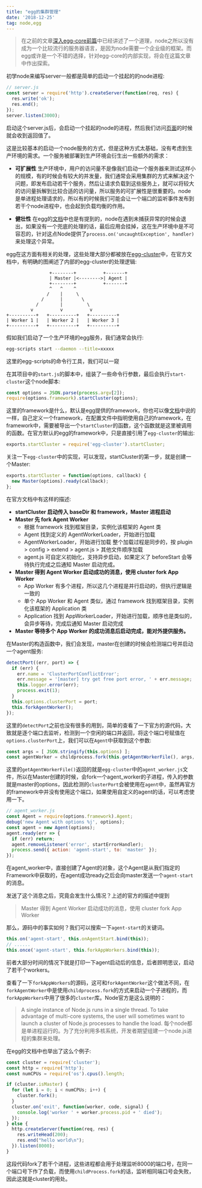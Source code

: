 ```yaml
---
title: "egg的集群管理"
date: '2018-12-25'
tag: node,egg
---
```


> 在之前的文章[深入egg-core前篇](/posts/pre-deep-into-egg-core)中已经讲述了一个道理，node之所以没有成为一个比较流行的服务器语言，是因为node需要一个企业级的框架。而egg或许是一个不错的选择，针对egg-core的内部实现，将会在这篇文章中作出探索。

初学node来编写server一般都是简单的启动一个挂起的的node进程:

```javascript
// server.js
const server = require('http').createServer(function(req, res) {
  res.write('ok');
  res.end();
});
server.listen(3000);
```

启动这个server.js后，会启动一个挂起的node的进程，然后我们访问[页面](http://localhost:3000)的时候就会收到返回值了。

这是比较基本的启动一个node服务的方式，但是这种方式太基础，没有考虑到生产环境的需求。一个服务被部署到生产环境会衍生出一些额外的需求：

- **可扩展性** 生产环境中，用户的访问量不是像我们启动一个服务器来测试这样小的规模，有的时候会有较大的并发量，我们通常会采用集群的方式来解决这个问题，即发布启动若干个服务，然后让请求负载到这些服务上，就可以将较大的访问量拆解到比较合适的访问量，所以服务的可扩展性是很重要的。node是单进程处理请求的，所以有的时候我们可能会让一个端口的监听事件发布到若干个node进程中，也会起到负载均衡的作用。

- **健壮性** 在egg的[文档](https://eggjs.org/zh-cn/core/cluster-and-ipc.html#%E8%BF%9B%E7%A8%8B%E5%AE%88%E6%8A%A4)中也是有提到的，node在遇到未捕获异常的时候会退出，如果没有一个兜底的处理的话，最后应用会挂掉，这在生产环境中是不可容忍的，针对这点Node提供了`process.on('uncaughtException', handler)`来处理这个异常。

egg在这方面有相关的处理，这些处理大部分都被放在[egg-cluster](https://github.com/eggjs/egg-cluster)中，在官方文档中，有明确的图阐述了内部的egg-cluster的处理逻辑:

```
                +--------+          +-------+
                | Master |<-------->| Agent |
                +--------+          +-------+
                ^   ^    ^
               /    |     \
             /      |       \
           /        |         \
         v          v          v
+----------+   +----------+   +----------+
| Worker 1 |   | Worker 2 |   | Worker 3 |
+----------+   +----------+   +----------+
```

假如我们启动了一个生产环境的egg服务，我们通常会执行:

```bash
egg-scripts start --daemon --title=xxxxx
```

这里的egg-scripts的命令行工具，我们可以一窥

在其项目中的`start.js`的脚本中，组装了一些命令行参数，最后会执行`start-cluster`这个node脚本:

```javascript
const options = JSON.parse(process.argv[2]);
require(options.framework).startCluster(options);
```

这里的framework是什么，默认是egg提供的framework，你也可以像[文档](https://eggjs.org/zh-cn/advanced/framework.html)中说的一样，自己定义一个framework，在配置文件中指明使用自己的framework，在framework中，需要被导出一个`startCluster`的函数，这个函数就是这里被调用的函数。在官方默认的egg的framework中，只是直接引用了`egg-cluster`的输出:

```javascript
exports.startCluster = require('egg-cluster').startCluster;
```

关注一下`egg-cluster`中的实现，可以发现，startCluster的第一步，就是创建一个Master:

```javascript
exports.startCluster = function(options, callback) {
  new Master(options).ready(callback);
};
```

在官方文档中有这样的描述:

- **startCluster 启动传入 baseDir 和 framework，Master 进程启动**
- **Master 先 fork Agent Worker**
  - 根据 framework 找到框架目录，实例化该框架的 Agent 类
  - Agent 找到定义的 AgentWorkerLoader，开始进行加载
  - AgentWorkerLoader，开始进行加载 整个加载过程是同步的，按 plugin > config > extend > agent.js > 其他文件顺序加载
  - agent.js 可自定义初始化，支持异步启动，如果定义了 beforeStart 会等待执行完成之后通知 Master 启动完成。
- **Master 得到 Agent Worker 启动成功的消息，使用 cluster fork App Worker**
  - App Worker 有多个进程，所以这几个进程是并行启动的，但执行逻辑是一致的
  - 单个 App Worker 和 Agent 类似，通过 framework 找到框架目录，实例化该框架的 Application 类
  - Application 找到 AppWorkerLoader，开始进行加载，顺序也是类似的，会异步等待，完成后通知 Master 启动完成
- **Master 等待多个 App Worker 的成功消息后启动完成，能对外提供服务。**

在Master的构造函数中，我们会发现，master在创建的时候会检测端口号并启动一个agent服务:

```javascript
detectPort((err, port) => {
  if (err) {
    err.name = 'ClusterPortConflictError';
    err.message = '[master] try get free port error, ' + err.message;
    this.logger.error(err);
    process.exit(1);
  }
  this.options.clusterPort = port;
  this.forkAgentWorker();
});
```

这里的`detectPort`之前也没有很多的用到，简单的查看了一下官方的源代码，大致就是逐个端口去监听，检测到一个空闲的端口并返回，将这个端口号赋值在`options.clusterPort`上，我们可以在`Agent`中获取到这个参数:

```javascript
const args = [ JSON.stringify(this.options) ];
const agentWorker = childprocess.fork(this.getAgentWorkerFile(), args, opt);
```

这里的`getAgentWorkerFile()`返回的就是`egg-cluster`中的`agent_worker.js`文件，所以在Master创建的时候，会fork一个agent_worker的子进程，传入的参数就是master的options，因此检测的`clusterPort`会被使用在`agent`中，虽然再官方的framework中并没有使用这个端口，如果使用自定义的agent的话，可以考虑使用一下。

```javascript
// agent_worker.js
const Agent = require(options.framework).Agent;
debug('new Agent with options %j', options);
const agent = new Agent(options);
agent.ready(err => {
  if (err) return;
  agent.removeListener('error', startErrorHandler);
  process.send({ action: 'agent-start', to: 'master' });
});
```

在agent_worker中，直接创建了Agent的对象，这个Agent是从我们指定的Framework中获取的，在agent成功ready之后会向master发送一个`agent-start`的消息。

发送了这个消息之后，究竟会发生什么情况？上述的官方的描述中提到
  
  >Master 得到 Agent Worker 启动成功的消息，使用 cluster fork App Worker

那么，源码中的事实如何？我们可以搜索一下`agent-start`的关键词。

```javascript
this.on('agent-start', this.onAgentStart.bind(this));
// ......
this.once('agent-start', this.forkAppWorkers.bind(this));
```

前者大部分时间的情况下就是打印一下agent启动后的信息，后者顾明思议，启动了若干个workers。

查看了一下`forkAppWorkers`的源码，这可和`forkAgentWorker`这个做法不同，在`forkAgentWorker`中是使用`childprocess.fork`的方式来启动一个子进程的，而`forkAppWorkers`中用了很多的`cluster`库。Node官方是这么说明的：

> A single instance of Node.js runs in a single thread. To take advantage of multi-core systems, the user will sometimes want to launch a cluster of Node.js processes to handle the load.
> 每个node都是单进程运行的。为了充分利用多核系统，开发者期望组建一个node.js进程的集群来处理。

在egg的文档中也举出了这么个例子:

```javascript
const cluster = require('cluster');
const http = require('http');
const numCPUs = require('os').cpus().length;

if (cluster.isMaster) {
  for (let i = 0; i < numCPUs; i++) {
    cluster.fork();
  }
  cluster.on('exit', function(worker, code, signal) {
    console.log('worker ' + worker.process.pid + ' died');
  });
} else {
  http.createServer(function(req, res) {
    res.writeHead(200);
    res.end("hello world\n");
  }).listen(8000);
}
```

这段代码fork了若干个进程，这些进程都会用于处理监听8000的端口号，在同一个端口号下作了负载，而使用`childProcess.fork`的话，监听相同端口号会失败，因此这就是cluster的用处。
